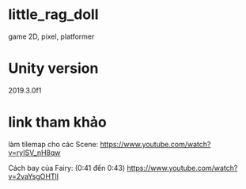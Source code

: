 # little_rag_doll
 game 2D, pixel, platformer 

# Unity version 
2019.3.0f1

# link tham khảo
làm tilemap cho các Scene: 
https://www.youtube.com/watch?v=ryISV_nH8qw

Cách bay của Fairy:
(0:41 đến 0:43)
https://www.youtube.com/watch?v=2vaYsgOHTlI
